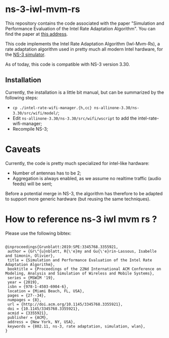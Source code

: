 # ns-3-iwl-mvm-rs

This repository contains the code associated with the paper "Simulation and Performance Evaluation of the Intel Rate Adaptation Algorithm". You can find the paper at [this address](https://remy.grunblatt.org/pdfs/Simulation_and_Performance_Evaluation_of_the_Intel_Rate_Adaptation_Algorithm.pdf).

This code implements the Intel Rate Adaptation Algorithm (Iwl-Mvm-Rs), a rate adaptation algorithm used in pretty much all modern Intel hardware, for the [NS-3 simulator](https://www.nsnam.org/).

As of today, this code is compatible with NS-3 version 3.30.

## Installation

Currently, the installation is a little bit manual, but can be summarized by the following steps:

- `cp ./intel-rate-wifi-manager.{h,cc} ns-allinone-3.30/ns-3.30/src/wifi/model/`;
- Edit `ns-allinone-3.30/ns-3.30/src/wifi/wscript` to add the intel-rate-wifi-manager;
- Recompile NS-3;

# Caveats

Currently, the code is pretty much specialized for intel-like hardware:

- Number of antennas has to be 2;
- Aggregation is always enabled, as we assume no realtime traffic (audio feeds) will be sent;

Before a potential merge in NS-3, the algorithm has therefore to be adapted to support more generic hardware (but reusing the same techniques).

# How to reference ns-3 iwl mvm rs ?

Please use the following bibtex:

```

@inproceedings{Grunblatt:2019:SPE:3345768.3355921,
 author = {Gr\"{u}nblatt, R{\'e}my and Gu{\'e}rin-Lassous, Isabelle and Simonin, Olivier},
 title = {Simulation and Performance Evaluation of the Intel Rate Adaptation Algorithm},
 booktitle = {Proceedings of the 22Nd International ACM Conference on Modeling, Analysis and Simulation of Wireless and Mobile Systems},
 series = {MSWIM '19},
 year = {2019},
 isbn = {978-1-4503-6904-6},
 location = {Miami Beach, FL, USA},
 pages = {27--34},
 numpages = {8},
 url = {http://doi.acm.org/10.1145/3345768.3355921},
 doi = {10.1145/3345768.3355921},
 acmid = {3355921},
 publisher = {ACM},
 address = {New York, NY, USA},
 keywords = {802.11, ns-3, rate adaptation, simulation, wlan},
}

```
